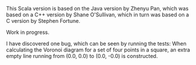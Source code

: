 This Scala version is based on the Java version by Zhenyu Pan,
which was based on a C++ version by Shane O'Sullivan, which in
turn was based on a C version by Stephen Fortune.

Work in progress.

I have discovered one bug, which can be seen by running the
tests: When calculating the Voronoi diagram for a set of
four points in a square, an extra empty line running from
(0.0, 0.0) to (0.0, -0.0) is constructed.